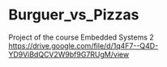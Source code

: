 # Burguer_vs_Pizzas
Project of the course Embedded Systems 2 
https://drive.google.com/file/d/1q4F7--Q4D-YD9ViBdQCV2W9bf9G7RUgM/view
